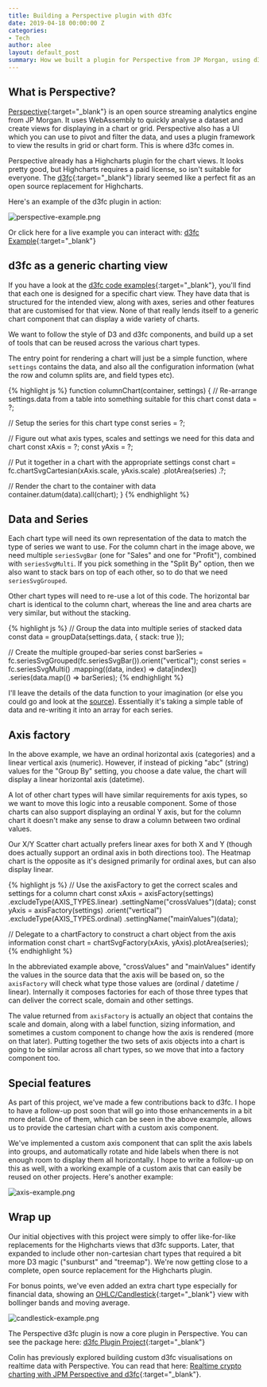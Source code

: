 ```yaml
---
title: Building a Perspective plugin with d3fc
date: 2019-04-18 00:00:00 Z
categories:
- Tech
author: alee
layout: default_post
summary: How we built a plugin for Perspective from JP Morgan, using d3fc to display a generic charting view that can show multiple chart types.
---
```


## What is Perspective?

[Perspective](https://jpmorganchase.github.io/perspective/){:target="_blank"} is an open source streaming analytics engine from JP Morgan. It uses WebAssembly to quickly analyse a dataset and create views for displaying in a chart or grid. Perspective also has a UI which you can use to pivot and filter the data, and uses a plugin framework to view the results in grid or chart form. This is where d3fc comes in.

Perspective already has a Highcharts plugin for the chart views. It looks pretty good, but Highcharts requires a paid license, so isn't suitable for everyone. The [d3fc](https://d3fc.io/){:target="_blank"} library seemed like a perfect fit as an open source replacement for Highcharts.

Here's an example of the d3fc plugin in action:

![perspective-example.png]({{site.baseurl}}/alee/assets/perspective-example.png)

Or click here for a live example you can interact with:
[d3fc Example](https://bl.ocks.org/DevAndyLee/a96cedcc4be03d2143b633b8c017f9b7){:target="_blank"}

## d3fc as a generic charting view

If you have a look at the [d3fc code examples](https://d3fc.io/examples/){:target="_blank"}, you'll find that each one is designed for a specific chart view. They have data that is structured for the intended view, along with axes, series and other features that are customised for that view. None of that really lends itself to a generic chart component that can display a wide variety of charts.

We want to follow the style of D3 and d3fc components, and build up a set of tools that can be reused across the various chart types.

The entry point for rendering a chart will just be a simple function, where `settings` contains the data, and also all the configuration information (what the row and column splits are, and field types etc).

{% highlight js %}
function columnChart(container, settings) {
  // Re-arrange settings.data from a table into something suitable for this chart
  const data = ?;
  
  // Setup the series for this chart type
  const series = ?;
  
  // Figure out what axis types, scales and settings we need for this data and chart
  const xAxis = ?;
  const yAxis = ?;
  
  // Put it together in a chart with the appropriate settings
  const chart = fc.chartSvgCartesian(xAxis.scale, yAxis.scale)
  	.plotArea(series)
  	.?;
  
  // Render the chart to the container with data
  container.datum(data).call(chart);
}
{% endhighlight %}

## Data and Series

Each chart type will need its own representation of the data to match the type of series we want to use. For the column chart in the image above, we need multiple `seriesSvgBar` (one for "Sales" and one for "Profit"), combined with `seriesSvgMulti`. If you pick something in the "Split By" option, then we also want to stack bars on top of each other, so to do that we need `seriesSvgGrouped`.

Other chart types will need to re-use a lot of this code. The horizontal bar chart is identical to the column chart, whereas the line and area charts are very similar, but without the stacking.

{% highlight js %}
// Group the data into multiple series of stacked data
const data = groupData(settings.data, { stack: true });

// Create the multiple grouped-bar series
const barSeries = fc.seriesSvgGrouped(fc.seriesSvgBar()).orient("vertical");
const series = fc.seriesSvgMulti()
    .mapping((data, index) => data[index])
    .series(data.map(() => barSeries);
{% endhighlight %}

I'll leave the details of the data function to your imagination (or else you could go and look at the [source](https://github.com/jpmorganchase/perspective/blob/master/packages/perspective-viewer-d3fc/src/js/data/groupData.js)). Essentially it's taking a simple table of data and re-writing it into an array for each series.

## Axis factory

In the above example, we have an ordinal horizontal axis (categories) and a linear vertical axis (numeric). However, if instead of picking "abc" (string) values for the "Group By" setting, you choose a date value, the chart will display a linear horizontal axis (datetime).

A lot of other chart types will have similar requirements for axis types, so we want to move this logic into a reusable component. Some of those charts can also support displaying an ordinal Y axis, but for the column chart it doesn't make any sense to draw a column between two ordinal values.

Our X/Y Scatter chart actually prefers linear axes for both X and Y (though does actually support an ordinal axis in both directions too). The Heatmap chart is the opposite as it's designed primarily for ordinal axes, but can also display linear.

{% highlight js %}
// Use the axisFactory to get the correct scales and settings for a column chart
const xAxis = axisFactory(settings)
    .excludeType(AXIS_TYPES.linear)
    .settingName("crossValues")(data);
const yAxis = axisFactory(settings)
    .orient("vertical")
    .excludeType(AXIS_TYPES.ordinal)
    .settingName("mainValues")(data);

// Delegate to a chartFactory to construct a chart object from the axis information
const chart = chartSvgFactory(xAxis, yAxis).plotArea(series);
{% endhighlight %}

In the abbreviated example above, "crossValues" and "mainValues" identify the values in the source data that the axis will be based on, so the `axisFactory` will check what type those values are (ordinal / datetime / linear). Internally it composes factories for each of those three types that can deliver the correct scale, domain and other settings.

The value returned from `axisFactory` is actually an object that contains the scale and domain, along with a label function, sizing information, and sometimes a custom component to change how the axis is rendered (more on that later). Putting together the two sets of axis objects into a chart is going to be similar across all chart types, so we move that into a factory component too.

## Special features 

As part of this project, we've made a few contributions back to d3fc. I hope to have a follow-up post soon that will go into those enhancements in a bit more detail. One of them, which can be seen in the above example, allows us to provide the cartesian chart with a custom axis component.

We've implemented a custom axis component that can split the axis labels into groups, and automatically rotate and hide labels when there is not enough room to display them all horizontally. I hope to write a follow-up on this as well, with a working example of a custom axis that can easily be reused on other projects. Here's another example:

![axis-example.png]({{site.baseurl}}/alee/assets/axis-example.png)

## Wrap up

Our initial objectives with this project were simply to offer like-for-like replacements for the Highcharts views that d3fc supports. Later, that expanded to include other non-cartesian chart types that required a bit more D3 magic ("sunburst" and "treemap"). We're now getting close to a complete, open source replacement for the Highcharts plugin.

For bonus points, we've even added an extra chart type especially for financial data, showing an [OHLC/Candlestick](https://bl.ocks.org/DevAndyLee/7466c73cce1494ea80f58d0739cf67e0){:target="_blank"} view with bollinger bands and moving average.

![candlestick-example.png]({{site.baseurl}}/alee/assets/candlestick-example.png)

The Perspective d3fc plugin is now a core plugin in Perspective. You can see the package here:
[d3fc Plugin Project](https://github.com/jpmorganchase/perspective/tree/master/packages/perspective-viewer-d3fc){:target="_blank"}

Colin has previously explored building custom d3fc visualisations on realtime data with Perspective. You can read that here: [Realtime crypto charting with JPM Perspective and d3fc](https://blog.scottlogic.com/2018/11/22/crypto-charting-d3fc-perspective.html){:target="_blank"}.
